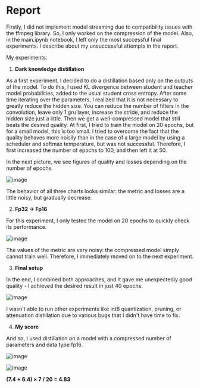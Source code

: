 # Report

Firstly, I did not implement model streaming due to compatibility issues with the ffmpeg library. So, I only worked on the compression of the model.
Also, in the main.ipynb notebook, I left only the most successful final experiments. I describe about my unsuccessful attempts in the report.

My experiments:

1. **Dark knowledge distillation**

As a first experiment, I decided to do a distillation based only on the outputs of the model. To do this, 
I used KL divergence between student and teacher model probabilities, added to the usual student cross entropy.
After some time iterating over the parameters, I realized that it is not necessary to greatly reduce the hidden size. 
You can reduce the number of filters in the convolution, leave only 1 gru layer, increase the stride, and reduce the hidden size just a little. 
Then we get a well-compressed model that still beats the desired quality.
At first, I tried to train the model on 20 epochs, but for a small model, this is too small. 
I tried to overcome the fact that the quality behaves more noisily than in the case of a large model by 
using a scheduler and softmax temperature, but was not successful. 
Therefore, I first increased the number of epochs to 100, and then left it at 50.

In the next picture, we see figures of quality and losses depending on the number of epochs.

![image](https://user-images.githubusercontent.com/61282340/200200428-3db2e0aa-1d89-42cf-8dc6-af2fc41d386b.png)

The behavior of all three charts looks similar: the metric and losses are a little noisy, but gradually decrease.

2. **Fp32 -> Fp16**

For this experiment, I only tested the model on 20 epochs to quickly check its performance.

![image](https://user-images.githubusercontent.com/61282340/200200514-1261562c-6daf-4623-9017-f7fa61a66379.png)

The values of the metric are very noisy: the compressed model simply cannot train well. Therefore, I immediately moved on to the next experiment.

3. **Final setup**

In the end, I combined both approaches, and it gave me unexpectedly good quality - I achieved the desired result in just 40 epochs.

![image](https://user-images.githubusercontent.com/61282340/200202631-449a703e-b0df-4d45-91c3-588cec2e2044.png)

I wasn't able to run other experiments like int8 quantization, pruning, or attenuation distillation due to various bugs that I didn't have time to fix.

4. **My score**

And so, I used distillation on a model with a compressed number of parameters and data type fp16.

![image](https://user-images.githubusercontent.com/61282340/200200617-a3cd192f-6b25-4a2b-9194-9c262e91be41.png)

![image](https://user-images.githubusercontent.com/61282340/200200658-a5fe880b-120e-48bd-8793-85110817444c.png)

**(7.4 + 6.4) × 7 / 20 = 4.83**
